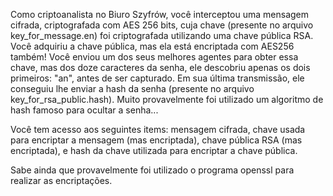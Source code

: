 Como criptoanalista no Biuro Szyfrów, você interceptou uma mensagem cifrada,
criptografada com AES 256 bits, cuja chave (presente no arquivo
key_for_message.en) foi criptografada utilizando uma chave pública RSA. Você
adquiriu a chave pública, mas ela está encriptada com AES256 também! Você
enviou um dos seus melhores agentes para obter essa chave, mas dos doze
caracteres da senha, ele descobriu apenas os dois primeiros: "an", antes de ser
capturado. Em sua última transmissão, ele conseguiu lhe enviar a hash da senha
(presente no arquivo key_for_rsa_public.hash). Muito provavelmente foi
utilizado um algoritmo de hash famoso para ocultar a senha...

Você tem acesso aos seguintes items: mensagem cifrada, chave usada para
encriptar a mensagem (mas encriptada), chave pública RSA (mas encriptada), e
hash da chave utilizada para encriptar a chave pública.

Sabe ainda que provavelmente foi utilizado o programa openssl para realizar as
encriptações.
